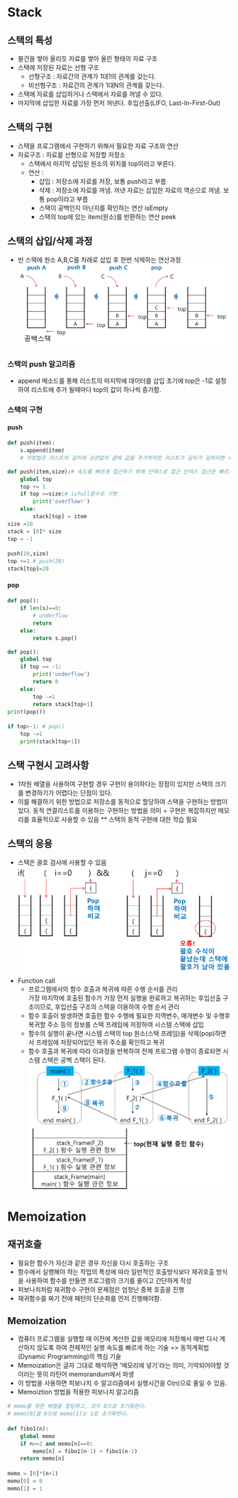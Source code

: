 # Stack
## 스택의 특성
* 물건을 쌓아 올리듯 자료를 쌓아 올린 형태의 자료 구조
* 스택에 저장된 자료는 선형 구조
    - 선형구조 : 자료간의 관계가 1대1의 관계를 갖는다.
    - 비선형구조 : 자료간의 관계가 1대N의 관계를 갖는다.
* 스택에 자료를 삽입하거나 스택에서 자료를 꺼낼 수 있다.
* 마지막에 삽입한 자료를 가장 먼저 꺼낸다. 후입선출(LIFO, Last-In-First-Out)

## 스택의 구현
* 스택을 프로그램에서 구현하기 위해서 필요한 자료 구조와 연산
* 자료구조 : 자료를 선형으로 저장할 저장소
    - 스택에서 마지막 삽입된 원소의 위치를 top이라고 부른다.
    - 연산 :
        - 삽입 : 저장소에 자료를 저장, 보통 push라고 부름
        - 삭제 : 저장소에 자료를 꺼냄. 꺼낸 자료는 삽입한 자료의 역순으로 꺼냄. 보통 pop이라고 부름
        - 스택이 공백인지 아닌지를 확인하는 연산 isEmpty
        - 스택의 top에 있는 item(원소)를 반환하는 연산 peek

## 스택의 삽입/삭제 과정
* 빈 스택에 원소 A,B,C를 차례로 삽입 후 한번 삭제하는 연산과정
![스택](이미지/240207/stack1.PNG)
### 스택의 push 알고리즘
* append 메소드를 통해 리스트의 마지막에 데이터를 삽입
초기에 top은 -1로 설정하여 리스트에 추가 될때마다 top의 값이 하나씩 증가함.
### 스택의 구현
#### push
```py
def push(item):
    s.append(item)
    # 이방법은 리스트의 길이에 상관없이 끝에 값을 추가하지만 리스트가 길이가 길어지면 속도가 느려짐
```

```py
def push(item,size):# 속도를 빠르게 접근하기 위해 인덱스로 접근 인덱스 접근은 빠르게 접근이 가능함
    global top
    top += 1
    if top ==size:# isfull함수로 구현
        print('overflow!')
    else:
        stack[top] = item
size =10
stack = [0]* size
top = -1

push(10,size)
top +=1 # push(20)
stack[top]=20 
```
#### pop
```py
def pop():
    if len(s)==0:
        # underflow
        return
    else:
        return s.pop()
```
```py
def pop():
    global top
    if top == -1:
        print('underflow')
        return 0
    else:
        top -=1
        return stack[top+1]
print(pop())

if top>-1: # pop()
    top -=1
    print(stack[top+1])

```

## 스택 구현시 고려사항
* 1차원 배열을 사용하여 구현할 경우 구현이 용이하다는 장점이 있지만 스택의 크기를 변경하기가 어렵다는 단점이 있다.
* 이를 해결하기 위한 방법으로 저장소를 동적으로 할당하여 스택을 구현하는 방법이 있다. 동적 연결리스트를 이용하는 구현하는 방법을 의미
 = 구현은 복잡하지만 메모리를 효율적으로 사용할 수 있음
 ** 스택의 동적 구현에 대한 학습 필요

## 스택의 응용
* 스택은 괄호 검사에 사용할 수 있음
![괄호검사](<이미지/240207/스택의 응용 괄호.PNG>)
* Function call
    - 프로그램에서의 함수 호출과 복귀에 따른 수행 순서를 관리<br>
    가장 마지막에 호출된 함수가 가장 먼저 실행을 완료하고 복귀하는 후입선출 구조이므로, 후입선출 구조의 스택을 이용하여 수행 순서 관리
    - 함수 호출이 발생하면 호출한 함수 수행에 필요한 지역변수, 매개변수 및 수행후 복귀할 주소 등의 정보를 스택 프레임에 저장하여 시스템 스택에 삽입
    - 함수의 실행이 끝나면 시스템 스택의 top 원소(스택 프레임)을 삭제(pop)하면서 프레임에 저장되어있던 복귀 주소를 확인하고 복귀
    - 함수 호출과 복귀에 따라 이과정을 반복하여 전체 프로그램 수행이 종료되면 시스템 스택은 공백 스택이 된다.
    ![함수의 호출](<이미지/240207/스택의응용 함수호출.PNG>)

# Memoization
## 재귀호출
* 필요한 함수가 자신과 같은 경우 자신을 다시 호출하는 구조
* 함수에서 실행해야 하는 작업의 특성에 따라 일반적인 호출방식보다 재귀호출 방식을 사용하여 함수를 만들면 프로그램의 크기를 줄이고 간단하게 작성
* 피보나치처럼 재귀함수 구현의 문제점은 엄청난 중복 호출을 진행
* 재귀함수를 짜기 전에 패턴의 단순화를 먼저 진행해야함.

## Memoization
* 컴퓨터 프로그램을 실행할 때 이전에 계산한 값을 메모리에 저장해서 매번 다시 계산하지 않도록 하여 전체적인 실행 속도를 빠르게 하는 기술
=> 동적계획법(Dynamic Programming)의 핵심 기술
* Memoization은 글자 그대로 해석하면 '메모리에 넣기'라는 의미, 기억되어야할 것 이라는 뜻의 라틴어 memorandum에서 파생
* 이 방법을 사용하면 피보나치 수 알고리즘에서 실행시간을 O(n)으로 줄일 수 있음.
* Memoiztion 방법을 적용한 피보나치 알고리즘
```py
# memo를 위한 배열을 할당하고, 모두 0으로 초기화한다.
# memo[0]을 0으로 memo[1]는 1로 초기화한다.

def fibo1(n):
    global memo
    if n>=2 and memo[n]==0:
        memo[n] = fibo1(n-1) + fibo1(n-2)
    return memo[n]

memo = [0]*(n+1)
memo[0] = 0
memo[1] = 1
```